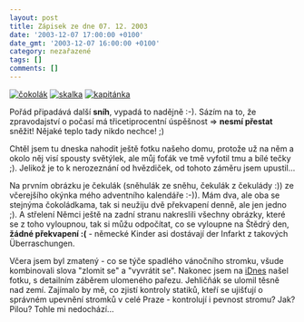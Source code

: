 ```yaml
---
layout: post
title: Zápisek ze dne 07. 12. 2003
date: '2003-12-07 17:00:00 +0100'
date_gmt: '2003-12-07 16:00:00 +0100'
category: nezařazené
tags: []
comments: []
---
```

<div >  <a href="/%base_url%/assets/old-images/cokolak.jpg"><img alt="čokolák" src="%base_url%/assets/old-images/cokolak.jpg"></a>  <a href="/%base_url%/assets/old-images/skalka.jpg"><img alt="skalka" src="%base_url%/assets/old-images/skalka.jpg"></a>  <a href="/%base_url%/assets/old-images/kapitanka.jpg"><img alt="kapitánka" src="%base_url%/assets/old-images/kapitanka.jpg"></a>  </div>
<p>Pořád připadává další <strong>sníh</strong>, vypadá to nadějně :-). Sázím na to, že zpravodajství o počasí má  třicetiprocentní úspěšnost =&gt; <strong>nesmí přestat</strong> sněžit! Nějaké teplo tady nikdo nechce! ;)</p>
<p>Chtěl jsem tu dneska nahodit ještě fotku  našeho domu, protože už na něm a okolo něj visí spousty světýlek, ale můj foťák ve tmě vyfotil  tmu a bílé tečky ;). Jelikož je to k nerozeznání od hvězdiček, od tohoto záměru jsem upustil...</p>
<p>Na prvním obrázku je čekulák (sněhulák ze sněhu, čekulák z čekulády :)) ze včerejšího okýnka  mého adventního kalendáře :-)). Mám dva, ale oba se stejnýma čokoládkama, tak si neužiju dvě překvapení  denně, ale jen jedno ;). A střelení Němci ještě na zadní stranu nakreslili všechny obrázky, které  se z toho vyloupnou, tak si můžu odpočítat, co se vyloupne na Štědrý den, <strong>žádné překvapení :(</strong>  - německé Kinder asi dostávají der Infarkt z takových Überraschungen.</p>
<p>Včera jsem byl zmatený - co se týče spadlého vánočního stromku, všude kombinovali slova "zlomit se"  a "vyvrátit se". Nakonec jsem na <a href="http://www.idnes.cz">iDnes</a> našel fotku, s detailním  záběrem ulomeného pařezu. Jehličňák se ulomil těsně  nad zemí. Zajímalo by mě, co zjistí kontroly statiků, kteří se ujišťují o správném upevnění  stromků v celé Praze - kontrolují i pevnost stromu? Jak? Pilou? Tohle mi nedochází...</p>
